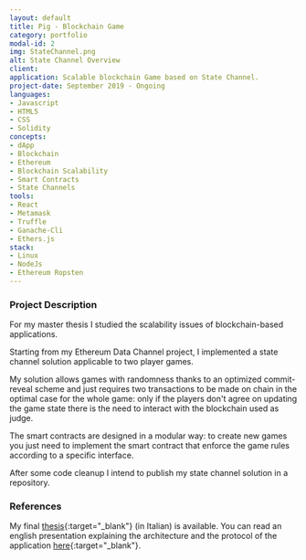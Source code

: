```yaml
---
layout: default
title: Pig - Blockchain Game
category: portfolio
modal-id: 2
img: StateChannel.png
alt: State Channel Overview
client: 
application: Scalable blockchain Game based on State Channel.
project-date: September 2019 - Ongoing
languages:
- Javascript
- HTML5
- CSS
- Solidity
concepts:
- dApp
- Blockchain
- Ethereum
- Blockchain Scalability
- Smart Contracts
- State Channels
tools:
- React
- Metamask
- Truffle
- Ganache-Cli
- Ethers.js
stack:
- Linux
- NodeJs
- Ethereum Ropsten
---
```


### Project Description

For my master thesis I studied the scalability issues of blockchain-based applications. 

Starting from my Ethereum Data Channel project, I implemented a state channel solution applicable to two player games.

My solution allows games with randomness thanks to an optimized commit-reveal scheme and just requires two transactions to be made on chain in the optimal case for the whole game: only if the players don't agree on updating the game state there is the need to interact with the blockchain used as judge.

The smart contracts are designed in a modular way: to create new games you just need to implement the smart contract that enforce the game rules according to a specific interface.

After some code cleanup I intend to publish my state channel solution in a repository.

### References

My final [thesis](files/tesi_magistrale.pdf){:target="_blank"} (in Italian) is available.
You can read an english presentation explaining the architecture and the protocol of the application [here](https://docs.google.com/presentation/d/14uCsofm16Q8Hpu1BrzAid9nv-3Wl8dLwCC3Ablplvqw/edit?usp=sharing){:target="_blank"}.
